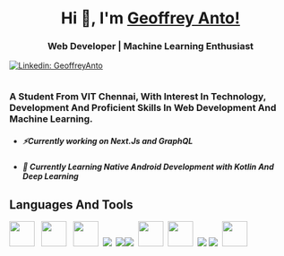 <h1 align="center"> Hi 👋, I'm <a href="https://github.com/Geoffrey-Anto/">Geoffrey Anto!</a></h1>
<h3 align="center">Web Developer | Machine Learning Enthusiast </h3>

<a href="https://www.linkedin.com/in/geoffrey-anto/">![Linkedin: GeoffreyAnto](https://img.shields.io/badge/-CONNECT-blue?style=for-the-badge&logo=Linkedin&link=https://www.linkedin.com/in/geoffrey-anto/)</a>

<p align="left"> <img src="https://komarev.com/ghpvc/?username=Geoffrey-Anto&label=Profile%20views&color=0e75b6&style=flat" alt="" /> </p>

<h3>A Student From VIT Chennai, With Interest In Technology, Development And Proficient Skills In Web Development And Machine Learning. </h3>

- <h5>⚡Currently working on Next.Js and GraphQL</h5>
- <h5>🌱 Currently Learning Native Android Development with Kotlin And Deep Learning</h5>

<h2>Languages And Tools</h2>


<img width="45" height="45" src="https://upload.wikimedia.org/wikipedia/commons/thumb/a/a7/React-icon.svg/2300px-React-icon.svg.png"/>&nbsp;&nbsp; <img width="45" height="45" src="https://upload.wikimedia.org/wikipedia/commons/thumb/4/4c/Typescript_logo_2020.svg/1024px-Typescript_logo_2020.svg.png"/> &nbsp;&nbsp;<img width="45" height="45" src="https://encrypted-tbn0.gstatic.com/images?q=tbn:ANd9GcQ_AjvtgRN8bmNL9LuEWcuzst00FdtzIg5zOqlne6BNXiFE78056f7PVx95kKdko-oZowc&usqp=CAU"/>&nbsp;
<img src="https://img.icons8.com/color/48/000000/c-plus-plus-logo.png"/>&nbsp;
<img src="https://img.icons8.com/color/48/000000/javascript.png"/><img src="https://img.icons8.com/color/48/000000/python.png"/>&nbsp;
<img width="45" height="45" src="https://upload.wikimedia.org/wikipedia/commons/thumb/2/2d/Tensorflow_logo.svg/1915px-Tensorflow_logo.svg.png"/>&nbsp;
<img width="45" height="45" src="https://user-images.githubusercontent.com/91791834/167806558-6c1ea251-2fa5-4083-95f5-ff4853264be9.png"/>&nbsp;
<img src="https://img.icons8.com/color/48/000000/html-5.png"/>
<img src="https://img.icons8.com/color/48/000000/css3.png"/>&nbsp;
<img width="45" height="45" src="https://pbs.twimg.com/profile_images/1399329694340747271/T5fbWxtN_400x400.png"/>&nbsp;


<!---
Geoffrey-Anto/Geoffrey-Anto is a ✨ special ✨ repository because its `README.md` (this file) appears on your GitHub profile.
You can click the Preview link to take a look at your changes.
--->

